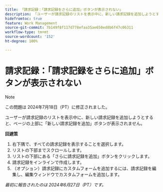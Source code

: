 ```yaml
---
title: 「請求記録：「請求記録をさらに追加」ボタンが表示されない」
description: 「ユーザーが請求記録のリストを表示中に、新しい請求記録を追加しようとすると、ページの上部に「新しい請求記録を追加」ボタンが表示されません。」
hidefromtoc: true
feature: Work Management
source-git-commit: 7b149f8f117d778efaa35ae650ed8b6f47c06311
workflow-type: tm+mt
source-wordcount: '152'
ht-degree: 100%

---
```



# 請求記録：「請求記録をさらに追加」ボタンが表示されない

>[!NOTE]
>
>この問題は 2024年7月18日（PT）に修正されました。

ユーザーが請求記録のリストを表示中に、新しい請求記録を追加しようとすると、ページの上部に「新しい請求記録を追加」ボタンが表示されません。

**回避策**

1. 右下隅で、すべての請求記録を表示することを選択します。
1. リストの下部までスクロールします。
1. リストの下部にある「さらに請求記録を追加」ボタンをクリックします。
1. 請求記録をインラインで作成します。
1. （オプション）請求記録にカスタムフォームを追加するには、請求記録を編集し、編集ウィンドウでカスタムフォームを追加します。

_最初に報告されたのは 2024年6月27日（PT）です。_
